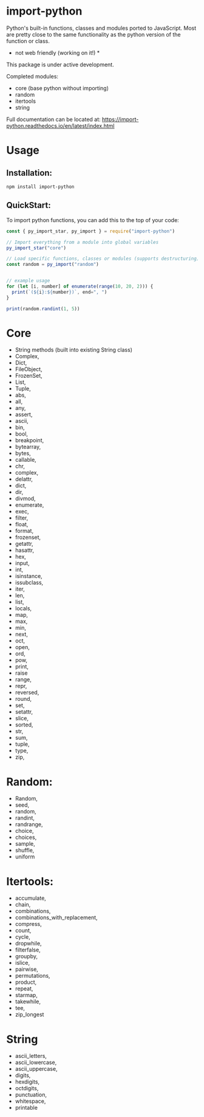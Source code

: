 # import-python
Python's built-in functions, classes and modules ported to JavaScript. Most are pretty close to the same functionality as the python version of the function or class. 

* not web friendly (working on it!) *

This package is under active development.

Completed modules:
  - core (base python without importing)
  - random
  - itertools
  - string

Full documentation can be located at:
https://import-python.readthedocs.io/en/latest/index.html


# Usage

## Installation:
```
npm install import-python
```

## QuickStart:
To import python functions, you can add this to the top of your code:
```js
const { py_import_star, py_import } = require("import-python")

// Import everything from a module into global variables
py_import_star("core")

// Load specific functions, classes or modules (supports destructuring)
const random = py_import("random")


// example usage
for (let [i, number] of enumerate(range(10, 20, 2))) {
  print(`(${i}:${number})`, end=", ")
}

print(random.randint(1, 5))
```


# Core
  - String methods (built into existing String class)
  - Complex,
  - Dict,
  - FileObject,
  - FrozenSet,
  - List,
  - Tuple,
  - abs,
  - all,
  - any,
  - assert,
  - ascii,
  - bin,
  - bool,
  - breakpoint,
  - bytearray,
  - bytes,
  - callable,
  - chr,
  - complex,
  - delattr,
  - dict,
  - dir,
  - divmod,
  - enumerate,
  - exec,
  - filter,
  - float,
  - format,
  - frozenset,
  - getattr,
  - hasattr,
  - hex,
  - input,
  - int,
  - isinstance,
  - issubclass,
  - iter,
  - len,
  - list,
  - locals,
  - map,
  - max,
  - min,
  - next,
  - oct,
  - open,
  - ord,
  - pow,
  - print,
  - raise
  - range,
  - repr,
  - reversed,
  - round,
  - set,
  - setattr,
  - slice,
  - sorted,
  - str,
  - sum,
  - tuple,
  - type,
  - zip,

# Random:
  - Random,
  - seed,
  - random,
  - randint,
  - randrange,
  - choice,
  - choices,
  - sample,
  - shuffle,
  - uniform

# Itertools:
  - accumulate,
  - chain,
  - combinations,
  - combinations_with_replacement,
  - compress,
  - count,
  - cycle,
  - dropwhile,
  - filterfalse,
  - groupby,
  - islice,
  - pairwise,
  - permutations,
  - product,
  - repeat,
  - starmap,
  - takewhile,
  - tee,
  - zip_longest

# String
  - ascii_letters,
  - ascii_lowercase,
  - ascii_uppercase,
  - digits,
  - hexdigits,
  - octdigits,
  - punctuation,
  - whitespace,
  - printable  
